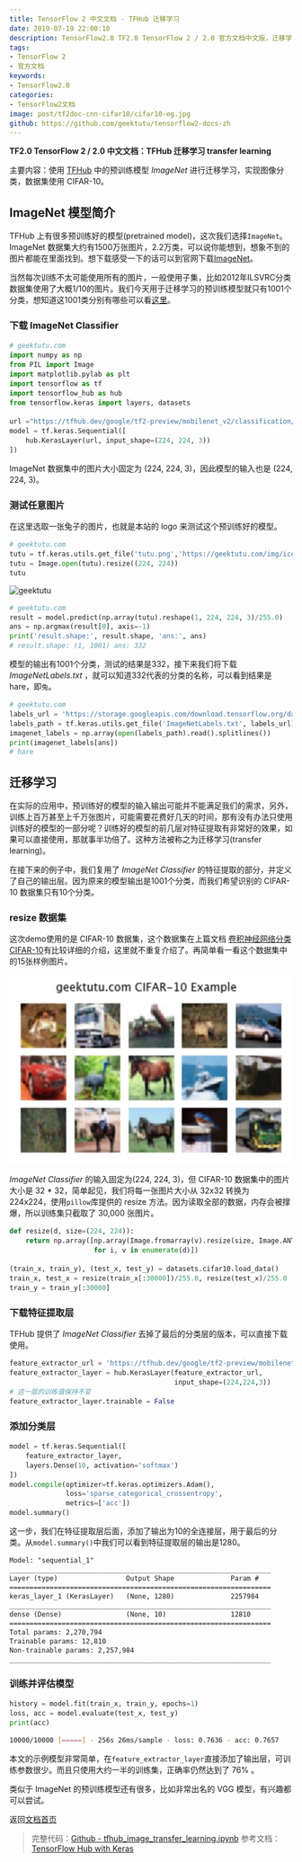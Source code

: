 ```yaml
---
title: TensorFlow 2 中文文档 - TFHub 迁移学习
date: 2019-07-19 22:00:10
description: TensorFlow2.0 TF2.0 TensorFlow 2 / 2.0 官方文档中文版，迁移学习(transfer learning)分类 CIFAR-10 。
tags:
- TensorFlow 2
- 官方文档
keywords:
- TensorFlow2.0
categories:
- TensorFlow2文档
image: post/tf2doc-cnn-cifar10/cifar10-eg.jpg
github: https://github.com/geektutu/tensorflow2-docs-zh
---
```


**TF2.0 TensorFlow 2 / 2.0 中文文档：TFHub 迁移学习 transfer learning**

主要内容：使用 [TFHub](https://www.tensorflow.org/hub) 中的预训练模型 _ImageNet_ 进行迁移学习，实现图像分类，数据集使用 CIFAR-10。

## ImageNet 模型简介

TFHub 上有很多预训练好的模型(pretrained model)，这次我们选择`ImageNet`。ImageNet 数据集大约有1500万张图片，2.2万类，可以说你能想到，想象不到的图片都能在里面找到。想下载感受一下的话可以到官网下载[ImageNet](http://www.image-net.org/)。

当然每次训练不太可能使用所有的图片，一般使用子集，比如2012年ILSVRC分类数据集使用了大概1/10的图片。我们今天用于迁移学习的预训练模型就只有1001个分类，想知道这1001类分别有哪些可以看[这里](https://storage.googleapis.com/download.tensorflow.org/data/ImageNetLabels.txt)。

### 下载  ImageNet Classifier
 
```python
# geektutu.com
import numpy as np
from PIL import Image
import matplotlib.pylab as plt
import tensorflow as tf
import tensorflow_hub as hub
from tensorflow.keras import layers, datasets

url ="https://tfhub.dev/google/tf2-preview/mobilenet_v2/classification/4"
model = tf.keras.Sequential([
    hub.KerasLayer(url, input_shape=(224, 224, 3))
])
```

ImageNet 数据集中的图片大小固定为 (224, 224, 3)，因此模型的输入也是 (224, 224, 3)。

### 测试任意图片

在这里选取一张兔子的图片，也就是本站的 logo 来测试这个预训练好的模型。

```python
# geektutu.com
tutu = tf.keras.utils.get_file('tutu.png','https://geektutu.com/img/icon.png')
tutu = Image.open(tutu).resize((224, 224))
tutu
```
![geektutu](https://geektutu.com/img/icon.png)

```python
# geektutu.com
result = model.predict(np.array(tutu).reshape(1, 224, 224, 3)/255.0)
ans = np.argmax(result[0], axis=-1)
print('result.shape:', result.shape, 'ans:', ans)
# result.shape: (1, 1001) ans: 332
```

模型的输出有1001个分类，测试的结果是332，接下来我们将下载 _ImageNetLabels.txt_ ，就可以知道332代表的分类的名称，可以看到结果是 hare，即`兔`。

```python
# geektutu.com
labels_url = 'https://storage.googleapis.com/download.tensorflow.org/data/ImageNetLabels.txt'
labels_path = tf.keras.utils.get_file('ImageNetLabels.txt', labels_url)
imagenet_labels = np.array(open(labels_path).read().splitlines())
print(imagenet_labels[ans])
# hare
```

## 迁移学习

在实际的应用中，预训练好的模型的输入输出可能并不能满足我们的需求，另外，训练上百万甚至上千万张图片，可能需要花费好几天的时间，那有没有办法只使用训练好的模型的一部分呢？训练好的模型的前几层对特征提取有非常好的效果，如果可以直接使用，那就事半功倍了。这种方法被称之为迁移学习(transfer learning)。

在接下来的例子中，我们复用了  _ImageNet Classifier_  的特征提取的部分，并定义了自己的输出层。因为原来的模型输出是1001个分类，而我们希望识别的 CIFAR-10 数据集只有10个分类。

### resize 数据集

这次demo使用的是 CIFAR-10 数据集，这个数据集在上篇文档 [卷积神经网络分类 CIFAR-10](https://geektutu.com/post/tf2doc-cnn-cifar10.html)有比较详细的介绍，这里就不重复介绍了。再简单看一看这个数据集中的15张样例图片。

![CIFAR-10 examples](tf2doc-tfhub-image-tl/cifar10-eg.jpg)

 _ImageNet Classifier_ 的输入固定为(224, 224, 3)，但 CIFAR-10 数据集中的图片大小是 32 * 32，简单起见，我们将每一张图片大小从 32x32 转换为 224x224，使用`pillow`库提供的 resize 方法。因为读取全部的数据，内存会被撑爆，所以训练集只截取了 30,000 张图片。

```python
def resize(d, size=(224, 224)):
    return np.array([np.array(Image.fromarray(v).resize(size, Image.ANTIALIAS))
                     for i, v in enumerate(d)])

(train_x, train_y), (test_x, test_y) = datasets.cifar10.load_data()
train_x, test_x = resize(train_x[:30000])/255.0, resize(test_x)/255.0
train_y = train_y[:30000]
```

### 下载特征提取层

TFHub 提供了 _ImageNet Classifier_ 去掉了最后的分类层的版本，可以直接下载使用。

```python
feature_extractor_url = 'https://tfhub.dev/google/tf2-preview/mobilenet_v2/feature_vector/4'
feature_extractor_layer = hub.KerasLayer(feature_extractor_url,
                                         input_shape=(224,224,3))
# 这一层的训练值保持不变
feature_extractor_layer.trainable = False
```

### 添加分类层

```python
model = tf.keras.Sequential([
    feature_extractor_layer,
    layers.Dense(10, activation='softmax')
])
model.compile(optimizer=tf.keras.optimizers.Adam(),
              loss='sparse_categorical_crossentropy',
              metrics=['acc'])
model.summary()
```

这一步，我们在特征提取层后面，添加了输出为10的全连接层，用于最后的分类。从`model.summary()`中我们可以看到特征提取层的输出是1280。

```
Model: "sequential_1"
_________________________________________________________________
Layer (type)                 Output Shape              Param #   
=================================================================
keras_layer_1 (KerasLayer)   (None, 1280)              2257984   
_________________________________________________________________
dense (Dense)                (None, 10)                12810     
=================================================================
Total params: 2,270,794
Trainable params: 12,810
Non-trainable params: 2,257,984
_________________________________________________________________
```

### 训练并评估模型

```python
history = model.fit(train_x, train_y, epochs=1)
loss, acc = model.evaluate(test_x, test_y)
print(acc)
```

```bash
10000/10000 [=====] - 256s 26ms/sample - loss: 0.7636 - acc: 0.7657
```

本文的示例模型非常简单，在`feature_extractor_layer`直接添加了输出层，可训练参数很少。而且只使用大约一半的训练集，正确率仍然达到了 76% 。

类似于 ImageNet 的预训练模型还有很多，比如非常出名的 VGG 模型，有兴趣都可以尝试。

返回[文档首页](https://geektutu.com/post/tf2doc.html)

> 完整代码：[Github - tfhub_image_transfer_learning.ipynb](https://github.com/geektutu/tensorflow2-docs-zh/tree/master/code)
> 参考文档：[TensorFlow Hub with Keras](https://www.tensorflow.org/beta/tutorials/images/hub_with_keras#download_the_headless_model)